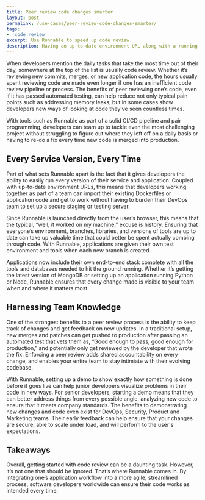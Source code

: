 ```yaml
---
title: Peer review code changes smarter
layout: post
permalink: /use-cases/peer-review-code-changes-smarter/
tags:
- 'code review'
excerpt: Use Runnable to speed up code review.
description: Having an up-to-date environment URL along with a running version of every service of your stack has a profound impact on speeding up peer reviews.
---
```


When developers mention the daily tasks that take the most time out of their day, somewhere at the top of the list is usually code review. Whether it’s reviewing new commits, merges, or new application code, the hours usually spent reviewing code are made even longer if one has an inefficient code review pipeline or process. The benefits of peer reviewing one’s code, even if it has passed automated testing, can help reduce not only typical pain points such as addressing memory leaks, but in some cases show developers new ways of looking at code they’ve seen countless times. 

With tools such as Runnable as part of a solid CI/CD pipeline and pair programming, developers can team up to tackle even the most challenging project without struggling to figure out where they left off on a daily basis or having to re-do a fix every time new code is merged into production. 

## Every Service Version, Every Time

Part of what sets Runnable apart is the fact that it gives developers the ability to easily run every version of their service and application. Coupled with up-to-date environment URLs, this means that developers working together as part of a team can import their existing Dockerfiles or application code and get to work without having to burden their DevOps team to set up a secure staging or testing server. 

Since Runnable is launched directly from the user’s browser, this means that the typical, “well, it worked on my machine,” excuse is history. Ensuring that everyone’s environment, branches, libraries, and versions of tools are up to date can take up valuable time that could better be spent actually combing through code. With Runnable, applications are given their own test environment and tools when each new branch is created.

Applications now include their own end-to-end stack complete with all the tools and databases needed to hit the ground running. Whether it’s getting the latest version of MongoDB or setting up an application running Python or Node, Runnable ensures that every change made is visible to your team when and where it matters most.

## Harnessing Team Knowledge

One of the strongest benefits to a peer review process is the ability to keep track of changes and get feedback on new updates. In a traditional setup, new merges and patches can get pushed to production after passing an automated test that vets them as, “Good enough to pass, good enough for production,” and potentially only get reviewed by the developer that wrote the fix. Enforcing a peer review adds shared accountability on every change, and enables your entire team to stay intimiate with their evolving codebase.

With Runnable, setting up a demo to show exactly how something is done before it goes live can help junior developers visualize problems in their code in new ways. For senior developers, starting a demo means that they can better address things from every possible angle, analyzing new code to ensure that it meets company standards. The benefits to demonstrating new changes and code even exist for DevOps, Security, Product and Marketing teams. Their early feedback can help ensure that your changes are secure, able to scale under load, and will perform to the user's expectations.

## Takeaways

Overall, getting started with code review can be a daunting task. However, it’s not one that should be ignored. That’s where Runnable comes in. By integrating one’s application workflow into a more agile, streamlined process, software developers worldwide can ensure their code works as intended every time.